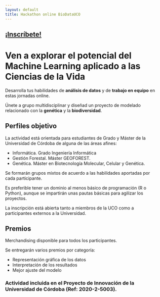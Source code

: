 ```yaml
---
layout: default
title: Hackathon online BioDataUCO
---
```


## [¡Inscríbete!](https://forms.gle/M7BYgyrxZukiXfhAA)

# Ven a explorar el potencial del Machine Learning aplicado a las Ciencias de la Vida

Desarrolla tus habilidades de **análisis de datos** y de **trabajo en equipo** en estas jornadas online.

Únete a grupo multidisciplinar y diseñad un proyecto de modelado relacionado con la **genética** y la **biodiversidad**.

## Perfiles objetivo

La actividad está orientada para estudiantes de Grado y Máster de la Universidad de Córdoba de alguna de las áreas afines:
* Informática. Grado Ingeniería Informática
* Gestión Forestal. Máster GEOFOREST. 
* Genética. Máster en Biotecnología Molecular, Celular y Genética.

Se formarán grupos mixtos de acuerdo a las habilidades aportadas por cada participante.

Es preferible tener un dominio al menos básico de programación (R o Python), aunque se impartirán unas pautas básicas para agilizar los proyectos.

La inscripción está abierta tanto a miembros de la UCO como a participantes externos a la Universidad.

## Premios

Merchandising disponible para todos los participantes.

Se entregarán varios premios por categoría:
- Representación gráfica de los datos
- Interpretación de los resultados
- Mejor ajuste del modelo

### Actividad incluida en el Proyecto de Innovación de la Universidad de Córdoba (Ref: 2020-2-5003).
